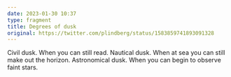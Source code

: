 ```yaml
---
date: 2023-01-30 10:37
type: fragment
title: Degrees of dusk
original: https://twitter.com/plindberg/status/1583859741893091328
---
```

Civil dusk. When you can still read. Nautical dusk. When at sea you can still make out the horizon. Astronomical dusk. When you can begin to observe faint stars.
